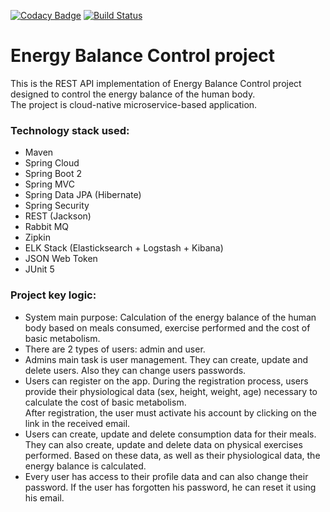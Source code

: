 [![Codacy Badge](https://app.codacy.com/project/badge/Grade/a6fd0d1b442142dd849183e941d3085f)](https://www.codacy.com/gh/ishlyakhtenkov/energy-balance-control/dashboard)
[![Build Status](https://app.travis-ci.com/ishlyakhtenkov/energy-balance-control.svg?branch=master)](https://app.travis-ci.com/github/ishlyakhtenkov/energy-balance-control)

Energy Balance Control project 
=================================

This is the REST API implementation of Energy Balance Control project designed to control the energy balance of the human body.  
The project is cloud-native microservice-based application.

### Technology stack used: 
* Maven
* Spring Cloud
* Spring Boot 2
* Spring MVC
* Spring Data JPA (Hibernate)
* Spring Security
* REST (Jackson)
* Rabbit MQ
* Zipkin
* ELK Stack (Elasticksearch + Logstash + Kibana)
* JSON Web Token
* JUnit 5

### Project key logic:
* System main purpose: Calculation of the energy balance of the human body based on meals consumed, exercise performed
 and the cost of basic metabolism.
* There are 2 types of users: admin and user.
* Admins main task is user management. They can create, update and delete users. Also they can change users passwords.
* Users can register on the app. During the registration process, users provide their physiological data 
(sex, height, weight, age) necessary to calculate the cost of basic metabolism.  
After registration, the user must activate his account by clicking on the link in the received email.
* Users can create, update and delete consumption data for their meals. They can also create, update and delete data on physical 
exercises performed. Based on these data, as well as their physiological data, the energy balance is calculated.
* Every user has access to their profile data and can also change their password. If the user has forgotten his password, 
he can reset it using his email.
